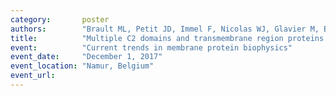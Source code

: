```yaml
---
category:       poster
authors:        "Brault ML, Petit JD, Immel F, Nicolas WJ, Glavier M, Brocard L, Gaston A, Fouché M, Hawkins TJ, Crowet JM, Grison MS, Germain V, Rocher M, Kraner M, Alva V, Claverol S, Paterlini A, Helariutta Y, Deleu M, Lins L, Tilsner J, Bayer EM."
title:          "Multiple C2 domains and transmembrane region proteins (MCTPs) tether membranes at plasmodesmata"
event:          "Current trends in membrane protein biophysics"
event_date:     "December 1, 2017"
event_location: "Namur, Belgium"
event_url:
---
```

